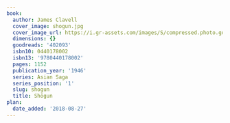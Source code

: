 ```yaml
---
book:
  author: James Clavell
  cover_image: shogun.jpg
  cover_image_url: https://i.gr-assets.com/images/S/compressed.photo.goodreads.com/books/1397228842l/402093._SX98_.jpg
  dimensions: {}
  goodreads: '402093'
  isbn10: 0440178002
  isbn13: '9780440178002'
  pages: 1152
  publication_year: '1946'
  series: Asian Saga
  series_position: '1'
  slug: shogun
  title: Shōgun
plan:
  date_added: '2018-08-27'
---
```

